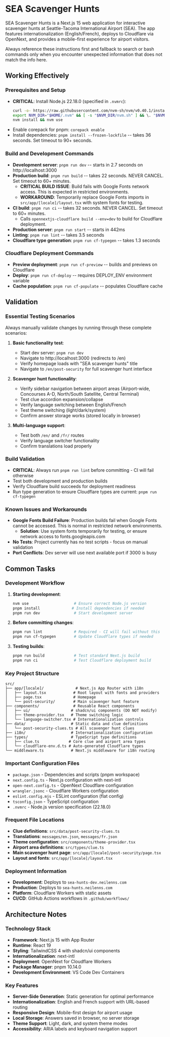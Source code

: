 # SEA Scavenger Hunts

SEA Scavenger Hunts is a Next.js 15 web application for interactive scavenger hunts at Seattle-Tacoma International Airport (SEA). The app features internationalization (English/French), deploys to Cloudflare via OpenNext, and provides a mobile-first experience for airport visitors.

Always reference these instructions first and fallback to search or bash commands only when you encounter unexpected information that does not match the info here.

## Working Effectively

### Prerequisites and Setup
- **CRITICAL**: Install Node.js 22.18.0 (specified in `.nvmrc`):
  ```bash
  curl -o- https://raw.githubusercontent.com/nvm-sh/nvm/v0.40.1/install.sh | bash
  export NVM_DIR="$HOME/.nvm" && [ -s "$NVM_DIR/nvm.sh" ] && \. "$NVM_DIR/nvm.sh"
  nvm install && nvm use
  ```
- Enable corepack for pnpm: `corepack enable`
- Install dependencies: `pnpm install --frozen-lockfile` -- takes 36 seconds. Set timeout to 90+ seconds.

### Build and Development Commands
- **Development server**: `pnpm run dev` -- starts in 2.7 seconds on http://localhost:3000
- **Production build**: `pnpm run build` -- takes 22 seconds. NEVER CANCEL. Set timeout to 60+ minutes.
  - **CRITICAL BUILD ISSUE**: Build fails with Google Fonts network access. This is expected in restricted environments.
  - **WORKAROUND**: Temporarily replace Google Fonts imports in `src/app/[locale]/layout.tsx` with system fonts for testing.
- **CI build**: `pnpm run ci` -- takes 32 seconds. NEVER CANCEL. Set timeout to 60+ minutes.
  - Calls `opennextjs-cloudflare build --env=dev` to build for Cloudflare deployment.
- **Production server**: `pnpm run start` -- starts in 442ms
- **Linting**: `pnpm run lint` -- takes 3.5 seconds
- **Cloudflare type generation**: `pnpm run cf-typegen` -- takes 1.3 seconds

### Cloudflare Deployment Commands
- **Preview deployment**: `pnpm run cf-preview` -- builds and previews on Cloudflare
- **Deploy**: `pnpm run cf-deploy` -- requires DEPLOY_ENV environment variable
- **Cache population**: `pnpm run cf-populate` -- populates Cloudflare cache

## Validation

### Essential Testing Scenarios
Always manually validate changes by running through these complete scenarios:

1. **Basic functionality test**:
   - Start dev server: `pnpm run dev`
   - Navigate to http://localhost:3000 (redirects to /en)
   - Verify homepage loads with "SEA scavenger hunts" title
   - Navigate to `/en/post-security` for full scavenger hunt interface

2. **Scavenger hunt functionality**:
   - Verify sidebar navigation between airport areas (Airport-wide, Concourses A-D, North/South Satellite, Central Terminal)
   - Test clue accordion expansion/collapse
   - Verify language switching between English/French
   - Test theme switching (light/dark/system)
   - Confirm answer storage works (stored locally in browser)

3. **Multi-language support**:
   - Test both `/en/` and `/fr/` routes
   - Verify language switcher functionality
   - Confirm translations load properly

### Build Validation
- **CRITICAL**: Always run `pnpm run lint` before committing - CI will fail otherwise
- Test both development and production builds
- Verify Cloudflare build succeeds for deployment readiness
- Run type generation to ensure Cloudflare types are current: `pnpm run cf-typegen`

### Known Issues and Workarounds
- **Google Fonts Build Failure**: Production builds fail when Google Fonts cannot be accessed. This is normal in restricted network environments.
  - **Solution**: Use system fonts temporarily for testing, or ensure network access to fonts.googleapis.com
- **No Tests**: Project currently has no test scripts - focus on manual validation
- **Port Conflicts**: Dev server will use next available port if 3000 is busy

## Common Tasks

### Development Workflow
1. **Starting development**:
   ```bash
   nvm use                    # Ensure correct Node.js version
   pnpm install              # Install dependencies if needed
   pnpm run dev               # Start development server
   ```

2. **Before committing changes**:
   ```bash
   pnpm run lint              # Required - CI will fail without this
   pnpm run cf-typegen        # Update Cloudflare types if needed
   ```

3. **Testing builds**:
   ```bash
   pnpm run build             # Test standard Next.js build
   pnpm run ci                # Test Cloudflare deployment build
   ```

### Key Project Structure
```
src/
├── app/[locale]/              # Next.js App Router with i18n
│   ├── layout.tsx            # Root layout with fonts and providers
│   ├── page.tsx              # Homepage
│   └── post-security/        # Main scavenger hunt feature
├── components/               # Reusable React components
│   ├── ui/                  # shadcn/ui components (DO NOT modify)
│   ├── theme-provider.tsx   # Theme switching logic
│   └── language-switcher.tsx # Internationalization controls
├── data/                    # Static data and clue definitions
│   └── post-security-clues.ts # All scavenger hunt clues
├── i18n/                    # Internationalization configuration
├── types/                   # TypeScript type definitions
│   ├── clue.ts             # Core clue and airport area types
│   └── cloudflare-env.d.ts # Auto-generated Cloudflare types
└── middleware.ts            # Next.js middleware for i18n routing
```

### Important Configuration Files
- `package.json` - Dependencies and scripts (pnpm workspace)
- `next.config.ts` - Next.js configuration with next-intl
- `open-next.config.ts` - OpenNext Cloudflare configuration
- `wrangler.jsonc` - Cloudflare Workers configuration
- `eslint.config.mjs` - ESLint configuration (flat config)
- `tsconfig.json` - TypeScript configuration
- `.nvmrc` - Node.js version specification (22.18.0)

### Frequent File Locations
- **Clue definitions**: `src/data/post-security-clues.ts`
- **Translations**: `messages/en.json`, `messages/fr.json`
- **Theme configuration**: `src/components/theme-provider.tsx`
- **Airport area definitions**: `src/types/clue.ts`
- **Main scavenger hunt page**: `src/app/[locale]/post-security/page.tsx`
- **Layout and fonts**: `src/app/[locale]/layout.tsx`

### Deployment Information
- **Development**: Deploys to `sea-hunts-dev.neilenns.com`
- **Production**: Deploys to `sea-hunts.neilenns.com`
- **Platform**: Cloudflare Workers with static assets
- **CI/CD**: GitHub Actions workflows in `.github/workflows/`

## Architecture Notes

### Technology Stack
- **Framework**: Next.js 15 with App Router
- **Runtime**: React 19
- **Styling**: TailwindCSS 4 with shadcn/ui components
- **Internationalization**: next-intl
- **Deployment**: OpenNext for Cloudflare Workers
- **Package Manager**: pnpm 10.14.0
- **Development Environment**: VS Code Dev Containers

### Key Features
- **Server-Side Generation**: Static generation for optimal performance
- **Internationalization**: English and French support with URL-based routing
- **Responsive Design**: Mobile-first design for airport usage
- **Local Storage**: Answers saved in browser, no server storage
- **Theme Support**: Light, dark, and system theme modes
- **Accessibility**: ARIA labels and keyboard navigation support
